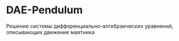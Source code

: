# DAE-Pendulum
Решение системы дифференциально-алгебраических уравнений, описывающих движение маятника
